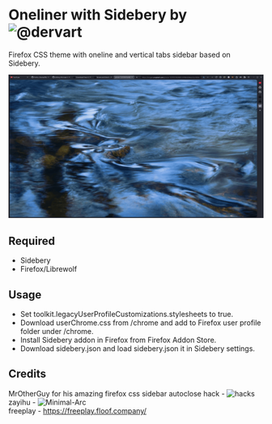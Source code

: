 # Oneliner with Sidebery by ![@dervart](https://github.com/dervart/firefox_theme)
<p>
Firefox CSS theme with oneline and vertical tabs sidebar based on Sidebery.
</p>

![](https://github.com/dervart/firefox_theme/blob/main/preview.gif)

## Required
- Sidebery
- Firefox/Librewolf

## Usage
- Set toolkit.legacyUserProfileCustomizations.stylesheets to true.
- Download userChrome.css from /chrome and add to Firefox user profile folder under /chrome.
- Install Sidebery addon in Firefox from Firefox Addon Store.
- Download sidebery.json and load sidebery.json it in Sidebery settings.

## Credits
MrOtherGuy for his amazing firefox css sidebar autoclose hack - ![hacks](https://github.com/MrOtherGuy/firefox-csshacks)<br />
zayihu - ![Minimal-Arc ](https://github.com/zayihu/Minimal-Arc)<br />
freeplay - https://freeplay.floof.company/
